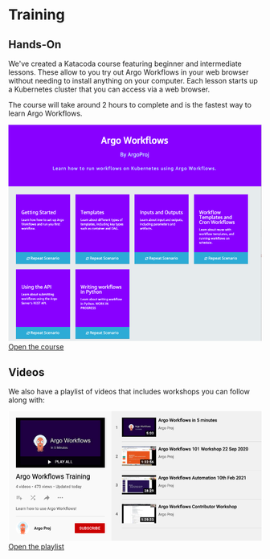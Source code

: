 # Training

## Hands-On

We've created a Katacoda course featuring beginner and intermediate lessons. These allow to you try out Argo Workflows
in your web browser without needing to install anything on your computer. Each lesson starts up a Kubernetes cluster
that you can access via a web browser.

The course will take around 2 hours to complete and is the fastest way to learn Argo Workflows.

[![Katacoda Screenshot](assets/katacoda.png) Open the course](https://www.katacoda.com/argoproj/courses/argo-workflows/)

## Videos

We also have a playlist of videos that includes workshops you can follow along with:

[![Videos Screenshot](assets/videos.png) Open the playlist](https://youtube.com/playlist?list=PLGHfqDpnXFXLHfeapfvtt9URtUF1geuBo)
